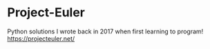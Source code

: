 # Project-Euler

Python solutions I wrote back in 2017 when first learning to program!
https://projecteuler.net/
